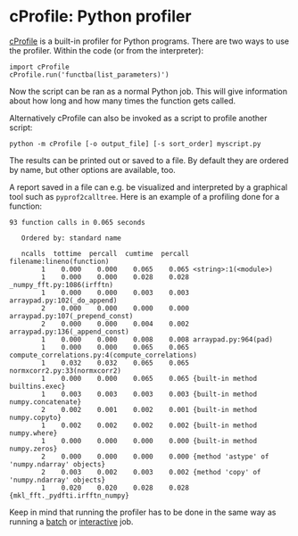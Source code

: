 # cProfile: Python profiler

[cProfile](https://docs.python.org/3.8/library/profile.html#module-cProfile)
is a built-in profiler for Python programs. There are two ways to use the
profiler. Within the code (or from the interpreter):

```
import cProfile
cProfile.run('functba(list_parameters)')
```

Now the script can be ran as a normal Python job. This will give information
about how long and how many times the function gets called.

Alternatively cProfile can also be invoked as a script to profile another
script:

```
python -m cProfile [-o output_file] [-s sort_order] myscript.py
```

The results can be printed out or saved to a file. By default they are ordered
by name, but other options are available, too.

A report saved in a file can e.g. be visualized and interpreted by a
graphical tool such as `pyprof2calltree`. Here is an example of a profiling
done for a function:

```
93 function calls in 0.065 seconds

   Ordered by: standard name

   ncalls  tottime  percall  cumtime  percall filename:lineno(function)
        1    0.000    0.000    0.065    0.065 <string>:1(<module>)
        1    0.000    0.000    0.028    0.028 _numpy_fft.py:1086(irfftn)
        1    0.000    0.000    0.003    0.003 arraypad.py:102(_do_append)
        2    0.000    0.000    0.000    0.000 arraypad.py:107(_prepend_const)
        2    0.000    0.000    0.004    0.002 arraypad.py:136(_append_const)
        1    0.000    0.000    0.008    0.008 arraypad.py:964(pad)
        1    0.000    0.000    0.065    0.065 compute_correlations.py:4(compute_correlations)
        1    0.032    0.032    0.065    0.065 normxcorr2.py:33(normxcorr2)
        1    0.000    0.000    0.065    0.065 {built-in method builtins.exec}
        1    0.003    0.003    0.003    0.003 {built-in method numpy.concatenate}
        2    0.002    0.001    0.002    0.001 {built-in method numpy.copyto}
        1    0.002    0.002    0.002    0.002 {built-in method numpy.where}
        1    0.000    0.000    0.000    0.000 {built-in method numpy.zeros}
        2    0.000    0.000    0.000    0.000 {method 'astype' of 'numpy.ndarray' objects}
        2    0.003    0.002    0.003    0.002 {method 'copy' of 'numpy.ndarray' objects}
        1    0.020    0.020    0.028    0.028 {mkl_fft._pydfti.irfftn_numpy}
```

Keep in mind that running the profiler has to be done in the same way as
running a [batch](running/example-job-scripts.md) or
[interactive](running/interactive-usage.md) job.
